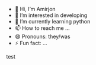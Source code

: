 - 👋 Hi, I’m Amirjon
- 👀 I’m interested in developing
- 🌱 I’m currently learning python
- 📫 How to reach me ...
- 😄 Pronouns: they/was
- ⚡ Fun fact: ...

<!---
alexdev0017/alexdev0017 is a ✨ special ✨ repository because its `README.md` (this file) appears on your GitHub profile.
You can click the Preview link to take a look at your changes.
--->
test
